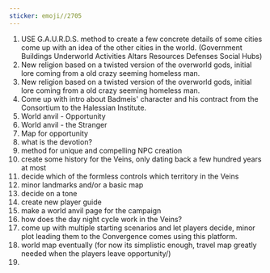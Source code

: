 ```yaml
---
sticker: emoji//2705
---
```


1. USE G.A.U.R.D.S.  method to create a few concrete details of some cities 
come up with an idea of the other cities in the world. 
(Government Buildings
Underworld Activities
Altars
Resources
Defenses
Social Hubs)
1. New religion based on a twisted version of the overworld gods, initial lore coming from a old crazy seeming homeless man. 
2. New religion based on a twisted version of the overworld gods, initial lore coming from a old crazy seeming homeless man. 
3. Come up with intro about Badmeis' character and his contract from the Consortium to the Halessian Institute. 
4. World anvil - Opportunity 
5. World anvil - the Stranger
6. Map for opportunity
7. what is the devotion?
8. method for unique and compelling NPC creation 
9. create some history for the Veins, only dating back a few hundred years at most 
10. decide which of the formless controls which territory in the Veins 
11. minor landmarks and/or a basic map 
12. decide on a tone 
13. create new player guide 
14. make a world anvil page for the campaign 
15. how does the day night cycle work in the Veins?
16. come up with multiple starting scenarios and let players decide, minor plot leading them to the Convergence comes using this platform. 
17. world map eventually (for now its simplistic enough, travel map greatly needed when the players leave opportunity/)
18. 